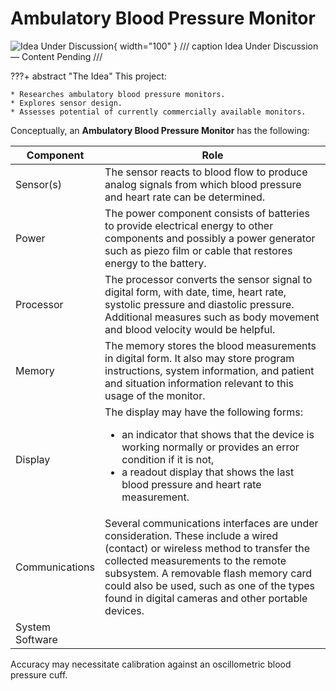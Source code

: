 # Ambulatory Blood Pressure Monitor

![Idea Under Discussion](../images/idea-color.png){ width="100" } 
/// caption
Idea Under Discussion &mdash; Content Pending
///

???+ abstract "The Idea"
    This project:

    * Researches ambulatory blood pressure monitors.
    * Explores sensor design.
    * Assesses potential of currently commercially available monitors.

Conceptually, an **Ambulatory Blood Pressure Monitor** has the following:

| Component | Role |
| --------- | ---- |
| Sensor(s) | The sensor reacts to blood flow to produce analog signals from which blood pressure and heart rate can be determined. |
| Power | The power component consists of batteries to provide electrical energy to other components and possibly a power generator such as piezo film or cable that restores energy to the battery. |
| Processor | The processor converts the sensor signal to digital form, with date, time, heart rate, systolic pressure and diastolic pressure. Additional measures such as body movement and blood velocity would be helpful. |
| Memory | The memory stores the blood measurements in digital form. It also may store program instructions, system information, and patient and situation information relevant to this usage of the monitor. |
| Display | The display may have the following forms:<br><ul><li>an indicator that shows that the device is working normally or provides an error condition if it is not,</li><li>a readout display that shows the last blood pressure and heart rate measurement.</li></ul> |
| Communications | Several communications interfaces are under consideration. These include a wired (contact) or wireless method to transfer the collected measurements to the remote subsystem. A removable flash memory card could also be used, such as one of the types found in digital cameras and other portable devices. |
| System Software | &nbsp; |

Accuracy may necessitate calibration against an oscillometric blood pressure cuff.
